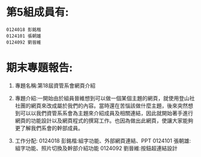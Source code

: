 # 第5組成員有: #
    0124018 彭銘楷
    0124101 張朝雄
    0124092 劉晉維

# 期末專題報告: #
1. 專題名稱:第18屆資管系會網頁介紹

2. 專題介紹:一開始由於組員晉維想到可以做一個某個主題的網頁，就使用登山社社團的網頁來改成屬於我們的內容。當時還在苦惱該做什麼主題，後來突然想到可以以我們資管系系會為主題來介紹成員及相關連結，因此就開始著手進行網頁的功能設計以及網頁程式的撰寫工作。也因為做出此網頁，使讓大家能夠更了解我們系會的幹部成員。

3. 工作分配:
   0124018 彭銘楷:組字功能、外部網頁連結、PPT
   0124101 張朝雄:組字功能、照片切換及幹部介紹功能
   0124092 劉晉維:按鈕超連結設計

